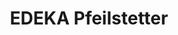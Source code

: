 ---
title: "EDEKA Pfeilstetter"
url: /pliening/edeka-pfeilstetter-geltinger-strasse/
shop: Getränke
---